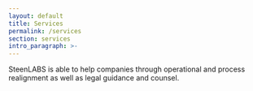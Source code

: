 ```yaml
---
layout: default
title: Services
permalink: /services
section: services
intro_paragraph: >-
---
```


SteenLABS is able to help companies through operational and process realignment as well as legal guidance and counsel.

